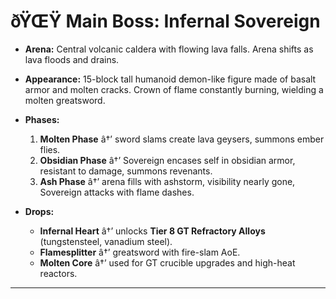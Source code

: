 ﻿# ðŸŒŸ Main Boss: **Infernal Sovereign**

- **Arena:**
  Central volcanic caldera with flowing lava falls. Arena shifts as lava floods and drains.

- **Appearance:**
  15-block tall humanoid demon-like figure made of basalt armor and molten cracks. Crown of flame constantly burning, wielding a molten greatsword.

- **Phases:**

  1. **Molten Phase** â†’ sword slams create lava geysers, summons ember flies.
  2. **Obsidian Phase** â†’ Sovereign encases self in obsidian armor, resistant to damage, summons revenants.
  3. **Ash Phase** â†’ arena fills with ashstorm, visibility nearly gone, Sovereign attacks with flame dashes.

- **Drops:**

  - **Infernal Heart** â†’ unlocks **Tier 8 GT Refractory Alloys** (tungstensteel, vanadium steel).
  - **Flamesplitter** â†’ greatsword with fire-slam AoE.
  - **Molten Core** â†’ used for GT crucible upgrades and high-heat reactors.

---

#
